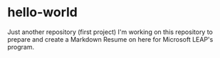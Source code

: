 # hello-world
Just another repository (first project)
I'm working on this repository to prepare and create a Markdown Resume on here for Microsoft LEAP's program.
